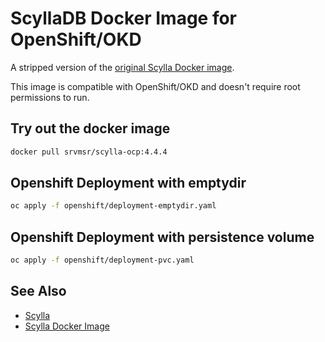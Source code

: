 # ScyllaDB Docker Image for OpenShift/OKD

A stripped version of the [original Scylla Docker image][scylla-docker].

This image is compatible with OpenShift/OKD and
doesn't require root permissions to run.

## Try out the docker image 
```bash
docker pull srvmsr/scylla-ocp:4.4.4
```

## Openshift Deployment with emptydir
```bash
oc apply -f openshift/deployment-emptydir.yaml
```

## Openshift Deployment with persistence volume
```bash
oc apply -f openshift/deployment-pvc.yaml
```

## See Also

- [Scylla][scylla]
- [Scylla Docker Image][scylla-docker]

[scylla]: https://github.com/scylladb/scylla
[scylla-docker]: https://github.com/scylladb/scylla/tree/master/dist/docker/redhat
